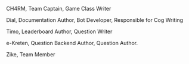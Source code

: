 CH4RM,
Team Captain,
Game Class Writer

Dial,
Documentation Author,
Bot Developer,
Responsible for Cog Writing

Timo,
Leaderboard Author,
Question Writer

e-Kreten,
Question Backend Author,
Question Author.

Zike,
Team Member
